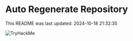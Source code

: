 # Auto Regenerate Repository

This README was last updated: 2024-10-18 21:32:35

 ![TryHackMe](https://tryhackme.com/badge/533634)